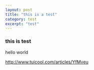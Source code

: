 ```yaml
---
layout: post
title: "this is a test"
category: test
excerpt: "test"
---
```


### this is test

hello world

http://www.tuicool.com/articles/YfMveu